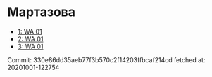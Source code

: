 # Мартазова
- [1: WA 01](1.md)
- [2: WA 01](2.md)
- [3: WA 01](3.md)

Commit: 330e86dd35aeb77f3b570c2f14203ffbcaf214cd
 fetched at: 20201001-122754
